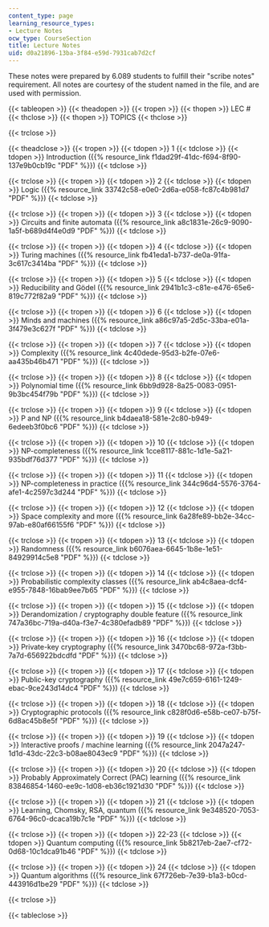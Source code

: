 ```yaml
---
content_type: page
learning_resource_types:
- Lecture Notes
ocw_type: CourseSection
title: Lecture Notes
uid: d0a21896-13ba-3f84-e59d-7931cab7d2cf
---
```


These notes were prepared by 6.089 students to fulfill their "scribe notes" requirement. All notes are courtesy of the student named in the file, and are used with permission.

{{< tableopen >}}
{{< theadopen >}}
{{< tropen >}}
{{< thopen >}}
LEC #
{{< thclose >}}
{{< thopen >}}
TOPICS
{{< thclose >}}

{{< trclose >}}

{{< theadclose >}}
{{< tropen >}}
{{< tdopen >}}
1
{{< tdclose >}}
{{< tdopen >}}
Introduction ({{% resource_link f1dad29f-41dc-f694-8f90-137e9b0cb19c "PDF" %}})
{{< tdclose >}}

{{< trclose >}}
{{< tropen >}}
{{< tdopen >}}
2
{{< tdclose >}}
{{< tdopen >}}
Logic ({{% resource_link 33742c58-e0e0-2d6a-e058-fc87c4b981d7 "PDF" %}})
{{< tdclose >}}

{{< trclose >}}
{{< tropen >}}
{{< tdopen >}}
3
{{< tdclose >}}
{{< tdopen >}}
Circuits and finite automata ({{% resource_link a8c1831e-26c9-9090-1a5f-b689d4f4e0d9 "PDF" %}})
{{< tdclose >}}

{{< trclose >}}
{{< tropen >}}
{{< tdopen >}}
4
{{< tdclose >}}
{{< tdopen >}}
Turing machines ({{% resource_link fb41eda1-b737-de0a-91fa-3c617c3414ba "PDF" %}})
{{< tdclose >}}

{{< trclose >}}
{{< tropen >}}
{{< tdopen >}}
5
{{< tdclose >}}
{{< tdopen >}}
Reducibility and Gödel ({{% resource_link 2941b1c3-c81e-e476-65e6-819c772f82a9 "PDF" %}})
{{< tdclose >}}

{{< trclose >}}
{{< tropen >}}
{{< tdopen >}}
6
{{< tdclose >}}
{{< tdopen >}}
Minds and machines ({{% resource_link a86c97a5-2d5c-33ba-e01a-3f479e3c627f "PDF" %}})
{{< tdclose >}}

{{< trclose >}}
{{< tropen >}}
{{< tdopen >}}
7
{{< tdclose >}}
{{< tdopen >}}
Complexity ({{% resource_link 4c40dede-95d3-b2fe-07e6-aa435b46b471 "PDF" %}})
{{< tdclose >}}

{{< trclose >}}
{{< tropen >}}
{{< tdopen >}}
8
{{< tdclose >}}
{{< tdopen >}}
Polynomial time ({{% resource_link 6bb9d928-8a25-0083-0951-9b3bc454f79b "PDF" %}})
{{< tdclose >}}

{{< trclose >}}
{{< tropen >}}
{{< tdopen >}}
9
{{< tdclose >}}
{{< tdopen >}}
P and NP ({{% resource_link b4daea18-581e-2c80-b949-6edeeb3f0bc6 "PDF" %}})
{{< tdclose >}}

{{< trclose >}}
{{< tropen >}}
{{< tdopen >}}
10
{{< tdclose >}}
{{< tdopen >}}
NP-completeness ({{% resource_link 1cce8117-881c-1d1e-5a21-935bdf76d377 "PDF" %}})
{{< tdclose >}}

{{< trclose >}}
{{< tropen >}}
{{< tdopen >}}
11
{{< tdclose >}}
{{< tdopen >}}
NP-completeness in practice ({{% resource_link 344c96d4-5576-3764-afe1-4c2597c3d244 "PDF" %}})
{{< tdclose >}}

{{< trclose >}}
{{< tropen >}}
{{< tdopen >}}
12
{{< tdclose >}}
{{< tdopen >}}
Space complexity and more ({{% resource_link 6a28fe89-bb2e-34cc-97ab-e80af66155f6 "PDF" %}})
{{< tdclose >}}

{{< trclose >}}
{{< tropen >}}
{{< tdopen >}}
13
{{< tdclose >}}
{{< tdopen >}}
Randomness ({{% resource_link b6076aea-6645-1b8e-1e51-84929914c5e8 "PDF" %}})
{{< tdclose >}}

{{< trclose >}}
{{< tropen >}}
{{< tdopen >}}
14
{{< tdclose >}}
{{< tdopen >}}
Probabilistic complexity classes ({{% resource_link ab4c8aea-dcf4-e955-7848-16bab9ee7b65 "PDF" %}})
{{< tdclose >}}

{{< trclose >}}
{{< tropen >}}
{{< tdopen >}}
15
{{< tdclose >}}
{{< tdopen >}}
Derandomization / cryptography double feature ({{% resource_link 747a36bc-719a-d40a-f3e7-4c380efadb89 "PDF" %}})
{{< tdclose >}}

{{< trclose >}}
{{< tropen >}}
{{< tdopen >}}
16
{{< tdclose >}}
{{< tdopen >}}
Private-key cryptography ({{% resource_link 3470bc68-972a-f3bb-7a7d-656922bdcdfd "PDF" %}})
{{< tdclose >}}

{{< trclose >}}
{{< tropen >}}
{{< tdopen >}}
17
{{< tdclose >}}
{{< tdopen >}}
Public-key cryptography ({{% resource_link 49e7c659-6161-1249-ebac-9ce243d14dc4 "PDF" %}})
{{< tdclose >}}

{{< trclose >}}
{{< tropen >}}
{{< tdopen >}}
18
{{< tdclose >}}
{{< tdopen >}}
Cryptographic protocols ({{% resource_link c828f0d6-e58b-ce07-b75f-6d8ac45b8e5f "PDF" %}})
{{< tdclose >}}

{{< trclose >}}
{{< tropen >}}
{{< tdopen >}}
19
{{< tdclose >}}
{{< tdopen >}}
Interactive proofs / machine learning ({{% resource_link 2047a247-1d1d-43dc-22c3-b08ae8043ec9 "PDF" %}})
{{< tdclose >}}

{{< trclose >}}
{{< tropen >}}
{{< tdopen >}}
20
{{< tdclose >}}
{{< tdopen >}}
Probably Approximately Correct (PAC) learning ({{% resource_link 83846854-1460-ee9c-1d08-eb36c1921d30 "PDF" %}})
{{< tdclose >}}

{{< trclose >}}
{{< tropen >}}
{{< tdopen >}}
21
{{< tdclose >}}
{{< tdopen >}}
Learning, Chomsky, RSA, quantum ({{% resource_link 9e348520-7053-6764-96c0-dcaca19b7c1e "PDF" %}})
{{< tdclose >}}

{{< trclose >}}
{{< tropen >}}
{{< tdopen >}}
22-23
{{< tdclose >}}
{{< tdopen >}}
Quantum computing ({{% resource_link 5b8217eb-2ae7-cf72-0d68-10c1dca91b46 "PDF" %}})
{{< tdclose >}}

{{< trclose >}}
{{< tropen >}}
{{< tdopen >}}
24
{{< tdclose >}}
{{< tdopen >}}
Quantum algorithms ({{% resource_link 67f726eb-7e39-b1a3-b0cd-443916d1be29 "PDF" %}})
{{< tdclose >}}

{{< trclose >}}

{{< tableclose >}}